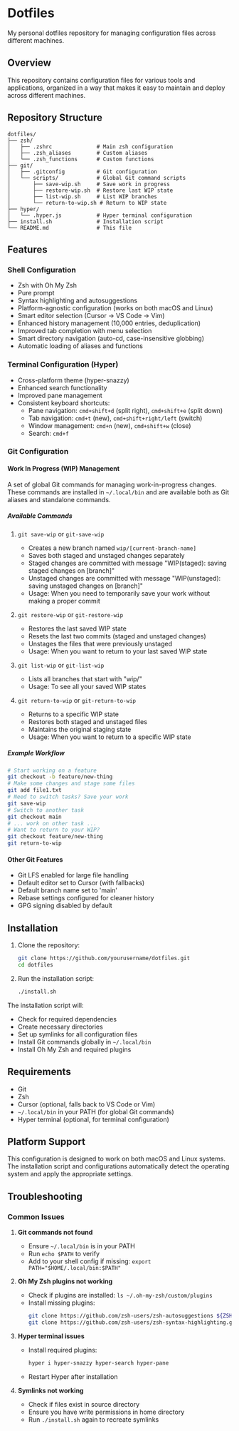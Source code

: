 # Dotfiles

My personal dotfiles repository for managing configuration files across different machines.

## Overview

This repository contains configuration files for various tools and applications, organized in a way that makes it easy to maintain and deploy across different machines.

## Repository Structure

```
dotfiles/
├── zsh/
│   ├── .zshrc              # Main zsh configuration
│   ├── .zsh_aliases        # Custom aliases
│   └── .zsh_functions      # Custom functions
├── git/
│   ├── .gitconfig          # Git configuration
│   └── scripts/            # Global Git command scripts
│       ├── save-wip.sh     # Save work in progress
│       ├── restore-wip.sh  # Restore last WIP state
│       ├── list-wip.sh     # List WIP branches
│       └── return-to-wip.sh # Return to WIP state
├── hyper/
│   └── .hyper.js           # Hyper terminal configuration
├── install.sh              # Installation script
└── README.md               # This file
```

## Features

### Shell Configuration
- Zsh with Oh My Zsh
- Pure prompt
- Syntax highlighting and autosuggestions
- Platform-agnostic configuration (works on both macOS and Linux)
- Smart editor selection (Cursor → VS Code → Vim)
- Enhanced history management (10,000 entries, deduplication)
- Improved tab completion with menu selection
- Smart directory navigation (auto-cd, case-insensitive globbing)
- Automatic loading of aliases and functions

### Terminal Configuration (Hyper)
- Cross-platform theme (hyper-snazzy)
- Enhanced search functionality
- Improved pane management
- Consistent keyboard shortcuts:
  - Pane navigation: `cmd+shift+d` (split right), `cmd+shift+e` (split down)
  - Tab navigation: `cmd+t` (new), `cmd+shift+right/left` (switch)
  - Window management: `cmd+n` (new), `cmd+shift+w` (close)
  - Search: `cmd+f`

### Git Configuration
#### Work In Progress (WIP) Management

A set of global Git commands for managing work-in-progress changes. These commands are installed in `~/.local/bin` and are available both as Git aliases and standalone commands.

##### Available Commands

1. `git save-wip` or `git-save-wip`
   - Creates a new branch named `wip/[current-branch-name]`
   - Saves both staged and unstaged changes separately
   - Staged changes are committed with message "WIP(staged): saving staged changes on [branch]"
   - Unstaged changes are committed with message "WIP(unstaged): saving unstaged changes on [branch]"
   - Usage: When you need to temporarily save your work without making a proper commit

2. `git restore-wip` or `git-restore-wip`
   - Restores the last saved WIP state
   - Resets the last two commits (staged and unstaged changes)
   - Unstages the files that were previously unstaged
   - Usage: When you want to return to your last saved WIP state

3. `git list-wip` or `git-list-wip`
   - Lists all branches that start with "wip/"
   - Usage: To see all your saved WIP states

4. `git return-to-wip` or `git-return-to-wip`
   - Returns to a specific WIP state
   - Restores both staged and unstaged files
   - Maintains the original staging state
   - Usage: When you want to return to a specific WIP state

##### Example Workflow

```bash
# Start working on a feature
git checkout -b feature/new-thing
# Make some changes and stage some files
git add file1.txt
# Need to switch tasks? Save your work
git save-wip
# Switch to another task
git checkout main
# ... work on other task ...
# Want to return to your WIP?
git checkout feature/new-thing
git return-to-wip
```

#### Other Git Features
- Git LFS enabled for large file handling
- Default editor set to Cursor (with fallbacks)
- Default branch name set to 'main'
- Rebase settings configured for cleaner history
- GPG signing disabled by default

## Installation

1. Clone the repository:
   ```bash
   git clone https://github.com/yourusername/dotfiles.git
   cd dotfiles
   ```

2. Run the installation script:
   ```bash
   ./install.sh
   ```

The installation script will:
- Check for required dependencies
- Create necessary directories
- Set up symlinks for all configuration files
- Install Git commands globally in `~/.local/bin`
- Install Oh My Zsh and required plugins

## Requirements

- Git
- Zsh
- Cursor (optional, falls back to VS Code or Vim)
- `~/.local/bin` in your PATH (for global Git commands)
- Hyper terminal (optional, for terminal configuration)

## Platform Support

This configuration is designed to work on both macOS and Linux systems. The installation script and configurations automatically detect the operating system and apply the appropriate settings.

## Troubleshooting

### Common Issues

1. **Git commands not found**
   - Ensure `~/.local/bin` is in your PATH
   - Run `echo $PATH` to verify
   - Add to your shell config if missing: `export PATH="$HOME/.local/bin:$PATH"`

2. **Oh My Zsh plugins not working**
   - Check if plugins are installed: `ls ~/.oh-my-zsh/custom/plugins`
   - Install missing plugins:
     ```bash
     git clone https://github.com/zsh-users/zsh-autosuggestions ${ZSH_CUSTOM:-~/.oh-my-zsh/custom}/plugins/zsh-autosuggestions
     git clone https://github.com/zsh-users/zsh-syntax-highlighting.git ${ZSH_CUSTOM:-~/.oh-my-zsh/custom}/plugins/zsh-syntax-highlighting
     ```

3. **Hyper terminal issues**
   - Install required plugins:
     ```bash
     hyper i hyper-snazzy hyper-search hyper-pane
     ```
   - Restart Hyper after installation

4. **Symlinks not working**
   - Check if files exist in source directory
   - Ensure you have write permissions in home directory
   - Run `./install.sh` again to recreate symlinks 